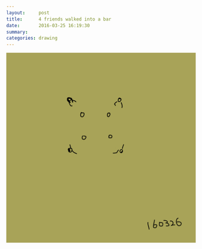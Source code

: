 ```yaml
---
layout:     post
title:      4 friends walked into a bar
date:       2016-03-25 16:19:30
summary:    
categories: drawing
---
```

![4 friends walked into a bar](/images/diary/4-friends-walked-into-a-bar.png "very fun. almost drunk.")
